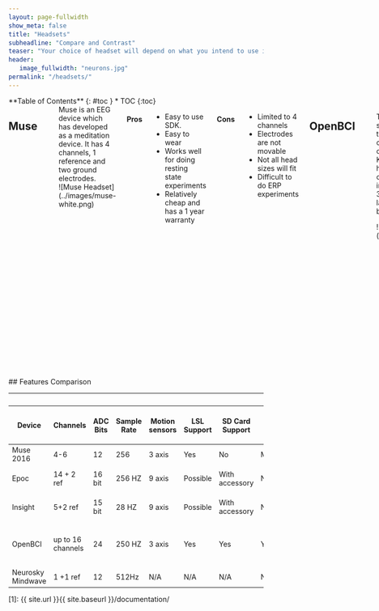 ```yaml
---
layout: page-fullwidth
show_meta: false
title: "Headsets"
subheadline: "Compare and Contrast"
teaser: "Your choice of headset will depend on what you intend to use it for. The answer will depend on your budget, interest, project idea and the number of electrodes required. Before purchasing a headset, think about your programming experience and Project Idea."
header:
   image_fullwidth: "neurons.jpg"
permalink: "/headsets/"
---
```

<div class="row">
<div class="medium-4 medium-push-8 columns" markdown="1">
<div class="panel radius" markdown="1">
**Table of Contents**
{: #toc }
*  TOC
{:toc}
</div>
</div><!-- /.medium-4.columns -->


<div class="medium-8 medium-pull-4 columns" markdown="1">

## Muse
<hr>

<div class="row">
<div class="large-6 columns" markdown="1">
Muse is an EEG device which has developed as a meditation device. It has 4 channels, 1 reference and two ground electrodes.
</div>

<div class="large-6 columns" markdown="1">
![Muse Headset](../images/muse-white.png)
</div>
</div> <!-- end of row -->

#### Pros

* Easy to use SDK.
* Easy to wear
* Works well for doing resting state experiments
* Relatively cheap and has a 1 year warranty


#### Cons

* Limited to 4 channels
* Electrodes are not movable
* Not all head sizes will fit
* Difficult to do ERP experiments

## OpenBCI
<hr>

<div class="row">
<div class="large-6 columns" markdown="1">

The OpenBCI is an open source eeg and can go to a maximum of 16 channels. It was originally a 2013 Kickstarter project, but has expanded the original concept to include an opensouce 3D printed cap and will launch a 4 channel board in 2017.

</div>
<div class="large-6 columns" markdown="1">
![OpenBCI headset](../images/openBCI.png)
</div>
</div> <!-- end of row -->

#### Pros

* Can go up to 16 channels
* 256 Hz Sampling Rate
* Modifiable to your own needs
* Can use your own electrodes
* Can add other inputs into the board
* Open Source (Hardware schematics and Software)
* Well Priced

#### Cons
* Higher Learning Curve
* Must print or get your own headset
* Must get your own electrodes


## Emotiv Epoc
<hr>

<div class="row">
<div class="large-6 columns" markdown="1">
T The Emotiv Epoc is one of the first consumeer eeg devices which was released on the market. The popularity of the company surged in 2012 and 2013, which can be reflected by its sales and number of DIY projects.

The Epoc is more stylish and easier to wear. It is also a popular device to use for EEG research as the cost is much better versus other research grade mobile EEG providers. However multiple people have complained that the provided electrodes are not very good.
</div>

<div class="large-6 columns" markdown="1">
![Emotiv headset](../images/emotiv_epoc_600.png)
</div>
</div> <!-- end of row -->

#### Pros

* Easy to put on.
* Good option for mobile eeg research
* Multiple apps to go along with the headset if you are into controlling things with your mind.

#### Cons

* The free SDK does not give you the raw data
* More Pricey
* The SDK is a little bit more clunky versus the alternatives and requires some technical experience
* Some people have complained about the electrodes not being high quality or not getting good contact

## Emotiv Insight
<hr>

<div class="row">
<div class="large-6 columns" markdown="1">
The Emoti Insight was the Section version of product with Emotiv brought the market. They positioned this product to be cheaper and a better option for people who don't want to spend too much money.
</div>

<div class="large-6 columns" markdown="1">
![Emotiv Insight](../images/emotiv-insight.png)
</div>
</div> <!-- end of row -->


#### Pros

* Cost is lower
* Design is sleek
* Easy to wear and use
* Uses Dry Electrodes

#### Cons

* The free SDK does not give you the raw data
* The SDK is a little bit more clunky versus the alternatives and requires some technical experience

## Neurosky Mindwave
<hr>

<div class="row">
<div class="large-6 columns" markdown="1">
The Neurosky is one of the original consumer eeg's to go to the market. It's product is design primarily to be toy like in nature and only has 1 channel.
</div>

<div class="large-6 columns" markdown="1">
![Neurosky Mindwave](../images/NeuroskyMindwave.png)
</div>
</div> <!-- end of row -->


#### Pros

* Low cost
* Easy to wear and use
* Available SDK
* Uses Dry Electrodes

#### Cons

* Only 1 channel
* Can't move the electrode
* The SDK is a little bit more clunky versus the alternatives and requires some technical experience


</div> <!-- end of content column -->
</div> <!-- end of row -->

<div class="row" markdown="1">
## Features Comparison <!-- table has its own row so that it can occupy whole width of page -->
<hr>

<table>
  <caption></caption>
  <colgroup>
  <!-- here you can set column width using       <col span="1" style="width: 10%;">   
      see template typography page for details  https://phlow.github.io/feeling-responsive/design/typography/typography/ -->
  </colgroup>
  <thead>
    <tr>
      <th>Device</th>
      <th>Channels</th>
      <th>ADC Bits</th>
      <th>Sample Rate</th>
      <th>Motion sensors</th>
      <th>LSL Support</th>
      <th>SD Card Support</th>
      <th>TTL</th>
      <th>Battery Length</th>
      <th>Cost (US) as of Jan 2017</th>
    </tr>
  </thead>
  <tbody>
  <tr> <!-- row 2 -->
    <td>Muse 2016</td><!--  Device Name -->
    <td>4-6</td><!--  # of Channels -->
    <td>12</td> <!--  ADC Bits -->
    <td>256</td><!--  Sampling Rate -->
    <td>3 axis</td> <!--  Motion Sensor -->
    <td>Yes</td> <!--  LSL Support -->
    <td>No</td> <!-- SD Card Support -->
    <td>Maybe</td> <!-- TTL -->
    <td>5 hours</td> <!-- Battery Length -->
    <td>200</td><!-- Cost -->
  </tr>
  <tr> <!-- row 3 -->
    <td>Epoc</td><!--  Device Name -->
    <td>14 + 2 ref</td><!--  # of Channels -->
    <td>16 bit</td> <!--  ADC Bits -->
    <td>256 HZ</td> <!--  Sampling Rate -->
    <td>9 axis</td> <!--  Motion Sensor -->
    <td>Possible</td> <!--  LSL Support -->
    <td>With accessory</td> <!-- SD Card Support -->
    <td>N/A</td> <!-- TTL -->
    <td>6 hours using BTLE</td> <!-- Battery Length -->
    <td>799$</td><!-- Cost -->
  </tr>

  <tr> <!-- row 4 -->
  <td>Insight</td> <!-- Device Name -->
  <td>5+2 ref</td> <!-- # of Channels  -->
  <td>15 bit</td> <!--  ADC Bits -->
  <td>28 HZ</td> <!--  Sampling Rate -->
  <td>9 axis</td> <!--  Motion Sensor -->
  <td>Possible</td> <!--  LSL Support -->
  <td>With accessory</td> <!-- SD Card Support -->
  <td>N/A</td> <!-- TTL -->
  <td>4 hours using Blutooth</td> <!-- Battery Length -->
  <td>300</td> <!-- Cost -->
  </tr>

  <tr> <!-- row 5 -->
  <td>OpenBCI</td><!-- Device Name -->
  <td>up to 16 channels</td> <!-- # of Channels  -->
  <td>24</td>  <!--  ADC Bits -->
  <td>250 HZ</td> <!--  Sampling Rate -->
  <td>3 axis</td> <!--  Motion Sensor -->
  <td>Yes</td> <!--  LSL Support -->
  <td>Yes</td> <!-- SD Card Support -->
  <td>Yes</td> <!-- TTL -->
  <td>~26 hours</td> <!-- Battery Length -->
  <td>500 for 8 channels 949 for 16 </td> <!-- Cost -->
  </tr>

  <tr> <!-- row 6 -->
  <td>Neurosky Mindwave</td> <!-- Device Name -->
  <td>1 +1 ref</td> <!-- # of Channels  -->
  <td>12</td> <!-- ADC Bits  -->
  <td>512Hz</td><!-- Sampling Rate -->
  <td>N/A</td><!-- Motion Sensor -->
  <td>N/A</td><!-- LSL Support -->
  <td>N/A</td> <!-- SD Card Support-->
  <td>N/A</td> <!-- TTL -->
  <td>8 hours</td><!-- Battery Length -->
  <td>99.99 </td><!-- Cost -->
  </tr>
  </tbody>
</table>
</div> <!-- end of row -->

 [1]: {{ site.url }}{{ site.baseurl }}/documentation/
